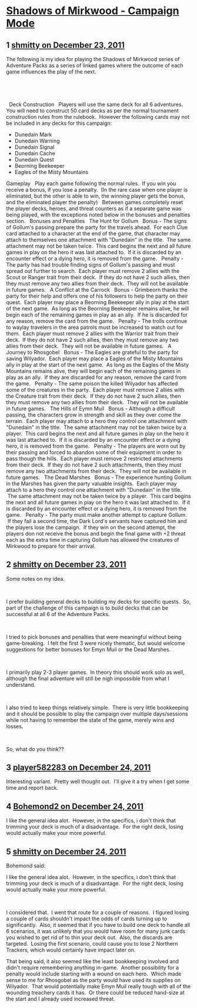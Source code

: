 # [Shadows of Mirkwood - Campaign Mode](https://community.fantasyflightgames.com/topic/57957-shadows-of-mirkwood-campaign-mode/)

## 1 [shmitty on December 23, 2011](https://community.fantasyflightgames.com/topic/57957-shadows-of-mirkwood-campaign-mode/?do=findComment&comment=570777)

The following is my idea for playing the Shadows of Mirkwood series of Adventure Packs as a series of linked games where the outcome of each game influences the play of the next.

 
--------------------------------
 
Deck Construction
 
Players will use the same deck for all 6 adventures.
 
You will need to construct 50 card decks as per the normal tournament construction rules from the rulebook.  However the following cards may not be included in any decks for this campaign:
 * Dunedain Mark
 * Dunedain Warning
 * Dunedain Signal
 * Dunedain Cache
 * Dunedain Quest
 * Beorning Beekeeper
 * Eagles of the Misty Mountains

Gameplay
 
Play each game following the normal rules.  If you win you receive a bonus, if you lose a penalty.  (In the rare case when one player is eliminated, but the other is able to win, the winning player gets the bonus, and the eliminated player the penalty)
 
Between games completely reset the player decks, heroes, and threat counters as if a separate game was being played, with the exceptions noted below in the bonuses and penalties section.
 
Bonuses and Penalties
 
The Hunt for Gollum
 
Bonus - The signs of Gollum's passing prepare the party for the travels ahead.  For each Clue card attached to a character at the end of the game, that character may attach to themselves one attachment with "Dunedain" in the title.  The same attachment may not be taken twice.  This card begins the next and all future games in play on the hero it was last attached to.  If it is discarded by an encounter effect or a dying hero, it is removed from the game.
 
Penalty - The party has had trouble finding signs of Gollum's passing and must spread out further to search.  Each player must remove 2 allies with the Scout or Ranger trait from their deck.  If they do not have 2 such allies, then they must remove any two allies from their deck.  They will not be available in future games.
 
A Conflict at the Carrock
 
Bonus - Grimbeorn thanks the party for their help and offers one of his followers to help the party on their quest.  Each player may place a Beorning Beekeeper ally in play at the start of the next game.  As long as the Beorning Beekeeper remains alive, he will begin each of the remaining games in play as an ally.  If he is discarded for any reason, remove the card from the game.
 
Penalty - The trolls continue to waylay travelers in the area patrols must be increased to watch out for them.  Each player must remove 2 allies with the Warrior trait from their deck.  If they do not have 2 such allies, then they must remove any two allies from their deck.  They will not be available in future games.
 
A Journey to Rhosgobel
 
Bonus - The Eagles are grateful to the party for saving Wilyador.  Each player may place a Eagles of the Misty Mountains ally in play at the start of the next game.  As long as the Eagles of the Misty Mountains remains alive, they will begin each of the remaining games in play as an ally.  If they are discarded for any reason, remove the card from the game.
 
Penalty - The same poison the killed Wilyador has affected some of the creatures in the party.  Each player must remove 2 allies with the Creature trait from their deck.  If they do not have 2 such allies, then they must remove any two allies from their deck.  They will not be available in future games.
 
The Hills of Eymn Muil
 
Bonus - Although a difficult passing, the characters grow in strength and skill as they over come the terrain.  Each player may attach to a hero they control one attachment with "Dunedain" in the title.  The same attachment may not be taken twice by a player.  This card begins the next and all future games in play on the hero it was last attached to.  If it is discarded by an encounter effect or a dying hero, it is removed from the game.
 
Penalty - The players are worn out by their passing and forced to abandon some of their equipment in order to pass though the hills.  Each player must remove 2 restricted attachments from their deck.  If they do not have 2 such attachments, then they must remove any two attachments from their deck.  They will not be available in future games.
 
The Dead Marshes
 
Bonus - The experience hunting Gollum in the Marshes has given the party valuable insights.  Each player may attach to a hero they control one attachment with "Dunedain" in the title.  The same attachment may not be taken twice by a player.  This card begins the next and all future games in play on the hero it was last attached to.  If it is discarded by an encounter effect or a dying hero, it is removed from the game.
 
Penalty - The party must make another attempt to capture Gollum.  If they fail a second time, the Dark Lord's servants have captured him and the players lose the campaign.  If they win on the second attempt, the players don not receive the bonus and begin the final game with +2 threat each as the extra time in capturing Gollum has allowed the creatures of Mirkwood to prepare for their arrival.

## 2 [shmitty on December 23, 2011](https://community.fantasyflightgames.com/topic/57957-shadows-of-mirkwood-campaign-mode/?do=findComment&comment=570779)

Some notes on my idea.

 

I prefer building general decks to building my decks for specific quests.  So, part of the challenge of this campaign is to build decks that can be successful at all 6 of the Adventure Packs.

 

I tried to pick bonuses and penalties that were meaningful without being game-breaking.  I felt the first 3 were nicely thematic, but would welcome suggestions for better bonuses for Emyn Muil or the Dead Marshes.

 

I primarily play 2-3 player games.  In theory this should work solo as well, although the final adventure will still be nigh impossible from what I understand.

 

I also tried to keep things relatively simple.  There is very little bookkeeping and it should be possible to play the campaign over multiple days/sessions while not having to remember the state of the game, merely wins and losses.

 

So, what do you think??

## 3 [player582283 on December 24, 2011](https://community.fantasyflightgames.com/topic/57957-shadows-of-mirkwood-campaign-mode/?do=findComment&comment=570891)

Interesting variant.  Pretty well thought out.  I'll give it a try when I get some time and report back.

## 4 [Bohemond2 on December 24, 2011](https://community.fantasyflightgames.com/topic/57957-shadows-of-mirkwood-campaign-mode/?do=findComment&comment=570963)

I like the general idea alot.  However, in the specifics, i don't think that trimming your deck is much of a disadvantage.  For the right deck, losing would actually make your more powerful.

## 5 [shmitty on December 24, 2011](https://community.fantasyflightgames.com/topic/57957-shadows-of-mirkwood-campaign-mode/?do=findComment&comment=571056)

Bohemond said:

I like the general idea alot.  However, in the specifics, i don't think that trimming your deck is much of a disadvantage.  For the right deck, losing would actually make your more powerful.



 

I considered that.  I went that route for a couple of reasons.  I figured losing a couple of cards shouldn't impact the odds of cards turning up to significantly.  Also, it seemed that if you have to build one deck to handle all 6 scenarios, it was unlikely that you would have room for many junk cards you wished to get rid of to thin your deck out.  Also, the discards are targeted.  Losing the first scenario, could cause you to lose 2 Northern Trackers, which would certainly have impact later on.

That being said, it also seemed like the least bookkeeping involved and didn't require remembering anything in-game.  Another possibility for a penalty would include starting with a wound on each hero.  Which made sense to me for Rhosgobel as the party would have used its supplies on Wilyador.  That would potentially make Emyn Muil really tough with all of the wounding treachery cards it has.  Or there could be reduced hand-size at the start and I already used increased threat.

 

